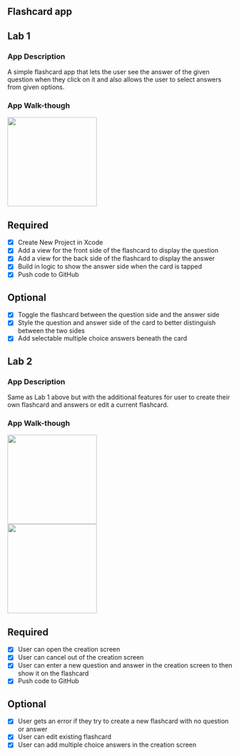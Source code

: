 ## Flashcard app

## Lab 1

### App Description
A simple flashcard app that lets the user see the answer of the given question when they click on it and also allows the user to select answers from given options.

### App Walk-though


<img src="http://g.recordit.co/KE8ufi48sv.gif" width=200><br>


## Required
- [x] Create New Project in Xcode
- [x] Add a view for the front side of the flashcard to display the question
- [x] Add a view for the back side of the flashcard to display the answer
- [x] Build in logic to show the answer side when the card is tapped
- [x] Push code to GitHub
## Optional
- [x] Toggle the flashcard between the question side and the answer side
- [x] Style the question and answer side of the card to better distinguish between the two sides
- [x] Add selectable multiple choice answers beneath the card

## Lab 2

### App Description
Same as Lab 1 above but with the additional features for user to create their own flashcard and answers or edit a current flashcard.

### App Walk-though

<img src="http://g.recordit.co/JeuO1YHBt9.gif" width=200><br>
<img src="http://g.recordit.co/FiqvMeyfjD.gif" width=200><br>

## Required
- [x] User can open the creation screen
- [x] User can cancel out of the creation screen
- [x] User can enter a new question and answer in the creation screen to then show it on the flashcard
- [x] Push code to GitHub
## Optional
- [x] User gets an error if they try to create a new flashcard with no question or answer
- [x] User can edit existing flashcard
- [x] User can add multiple choice answers in the creation screen
